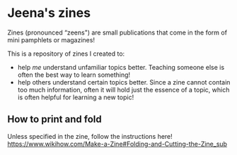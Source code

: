 # Jeena's zines
Zines (pronounced “zeens") are small publications that come in the form of mini pamphlets or magazines! 

This is a repository of zines I created to:
- help *me* understand unfamiliar topics better. Teaching someone else is often the best way to learn something!
- help others understand certain topics better. Since a zine cannot contain too much information, often it will hold just the essence of a topic, which is often helpful for learning a new topic!

## How to print and fold
Unless specified in the zine, follow the instructions here! https://www.wikihow.com/Make-a-Zine#Folding-and-Cutting-the-Zine_sub
